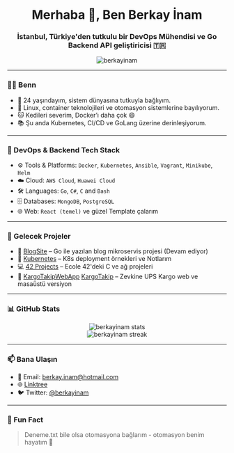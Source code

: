 <h1 align="center">Merhaba 👋, Ben Berkay İnam</h1>
<h3 align="center">İstanbul, Türkiye'den tutkulu bir DevOps Mühendisi ve Go Backend API geliştiricisi 🇹🇷</h3>

<p align="center">
  <img src="https://komarev.com/ghpvc/?username=berkayinam&label=Profile%20views&color=0e75b6&style=flat" alt="berkayinam" />
</p>

---

### 🧑‍💻 Benn

- 🎯 24 yaşındayım, sistem dünyasına tutkuyla bağlıyım.  
- 🐧 Linux, container teknolojileri ve otomasyon sistemlerine bayılıyorum.  
- 🐱 Kedileri severim, Docker’ı daha çok 😄  
- 📚 Şu anda Kubernetes, CI/CD ve GoLang üzerine derinleşiyorum.

---

### 🚀 DevOps & Backend Tech Stack

- ⚙️ Tools & Platforms: `Docker`, `Kubernetes`, `Ansible`, `Vagrant`, `Minikube`, `Helm`
- ☁️ Cloud: `AWS Cloud`, `Huawei Cloud`
- 🛠️ Languages: `Go`, `C#`, `C` and `Bash`
- 🗄️ Databases: `MongoDB`, `PostgreSQL`
- 🌐 Web: `React (temel)` ve güzel Template çalarım

---

### 📝 Gelecek Projeler

- 🔧 [BlogSite](https://github.com/berkayinam/BlogSite) – Go ile yazılan blog mikroservis projesi (Devam ediyor) 
- 🧠 [Kubernetes](https://github.com/berkayinam/Kubernetes) – K8s deployment örnekleri ve Notlarım
- 💻 [42 Projects](https://github.com/berkayinam?tab=repositories&q=42) – Ecole 42'deki C ve ağ projeleri
- 🔗 [KargoTakipWebApp](https://github.com/berkayinam/KargoTakipWebApp) [KargoTakip](https://github.com/berkayinam/KargoTakip) – Zevkine UPS Kargo web ve masaüstü versiyon  

---

### 📊 GitHub Stats

<p align="center">
  <img src="https://github-readme-stats.vercel.app/api?username=berkayinam&show_icons=true&theme=tokyonight" alt="berkayinam stats" />
  <br/>
  <img src="https://github-readme-streak-stats.herokuapp.com/?user=berkayinam&theme=tokyonight" alt="berkayinam streak" />
</p>

---

### 📫 Bana Ulaşın

- 📧 Email: berkay.inam@hotmail.com  
- 🌐 [Linktree](https://linktr.ee/berkayinam)  
- 🐦 Twitter: [@berkayinam](https://twitter.com/berkayinam)

---

### 🐳 Fun Fact

> Deneme.txt bile olsa otomasyona bağlarım - otomasyon benim hayatım 💙
